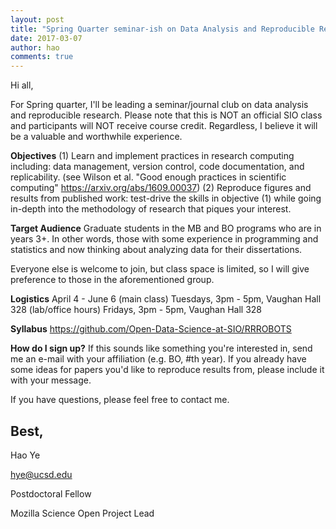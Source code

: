 ```yaml
---
layout: post
title: "Spring Quarter seminar-ish on Data Analysis and Reproducible Research"
date: 2017-03-07
author: hao
comments: true
---
```


Hi all,

For Spring quarter, I'll be leading a seminar/journal club on data analysis and reproducible research. Please note that this is NOT an official SIO class and participants will NOT receive course credit. Regardless, I believe it will be a valuable and worthwhile experience.

**Objectives**
(1) Learn and implement practices in research computing including: data management, version control, code documentation, and replicability. (see Wilson et al. "Good enough practices in scientific computing" https://arxiv.org/abs/1609.00037)
(2) Reproduce figures and results from published work: test-drive the skills in objective (1) while going in-depth into the methodology of research that piques your interest.

**Target Audience**
Graduate students in the MB and BO programs who are in years 3+. In other words, those with some experience in programming and statistics and now thinking about analyzing data for their dissertations.

Everyone else is welcome to join, but class space is limited, so I will give preference to those in the aforementioned group.

**Logistics**
April 4 - June 6
(main class) Tuesdays, 3pm - 5pm, Vaughan Hall 328
(lab/office hours) Fridays, 3pm - 5pm, Vaughan Hall 328

**Syllabus**
https://github.com/Open-Data-Science-at-SIO/RRROBOTS

**How do I sign up?**
If this sounds like something you're interested in, send me an e-mail with your affiliation (e.g. BO, \#th year). If you already have some ideas for papers you'd like to reproduce results from, please include it with your message.

If you have questions, please feel free to contact me.

Best,
--
Hao Ye

hye@ucsd.edu

Postdoctoral Fellow

Mozilla Science Open Project Lead